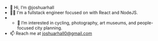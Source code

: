 - 👋 Hi, I’m @joshuarhall
- 👨‍💻 I'm a fullstack engineer focused on with React and NodeJS.
- - 👀 I’m interested in cycling, photography, art museums, and people-focused city planning.
- 📫 Reach me at joshuarhall0@gmail.com 
